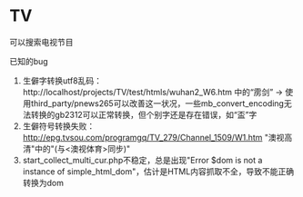TV
==

可以搜索电视节目


已知的bug
1. 生僻字转换utf8乱码：http://localhost/projects/TV/test/htmls/wuhan2_W6.htm 中的“雳剑”
	-> 使用third_party/pnews265可以改善这一状况，一些mb_convert_encoding无法转换的gb2312可以正常转换，但个别字还是存在错误，如“盃”字
2. 生僻符号转换失败：http://epg.tvsou.com/programgq/TV_279/Channel_1509/W1.htm "澳视高清"中的"(与<澳视体育>同步)"
3. start_collect_multi_cur.php不稳定，总是出现"Error $dom is not a instance of simple_html_dom"，估计是HTML内容抓取不全，导致不能正确转换为dom
